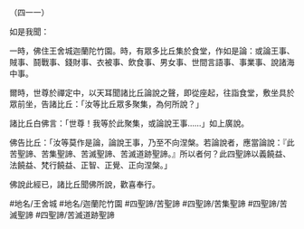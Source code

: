 （四一一）

如是我聞：

一時，佛住王舍城迦蘭陀竹園。時，有眾多比丘集於食堂，作如是論：或論王事、賊事、鬪戰事、錢財事、衣被事、飲食事、男女事、世間言語事、事業事、說諸海中事。

爾時，世尊於禪定中，以天耳聞諸比丘論說之聲，即從座起，往詣食堂，敷坐具於眾前坐，告諸比丘：「汝等比丘眾多聚集，為何所說？」

諸比丘白佛言：「世尊！我等於此聚集，或論說王事……」如上廣說。

佛告比丘：「汝等莫作是論，論說王事，乃至不向涅槃。若論說者，應當論說：『此苦聖諦、苦集聖諦、苦滅聖諦、苦滅道跡聖諦。』所以者何？此四聖諦以義饒益、法饒益、梵行饒益、正智、正覺、正向涅槃。」

佛說此經已，諸比丘聞佛所說，歡喜奉行。

#地名/王舍城
#地名/迦蘭陀竹園
#四聖諦/苦聖諦
#四聖諦/苦集聖諦
#四聖諦/苦滅聖諦
#四聖諦/苦滅道跡聖諦
